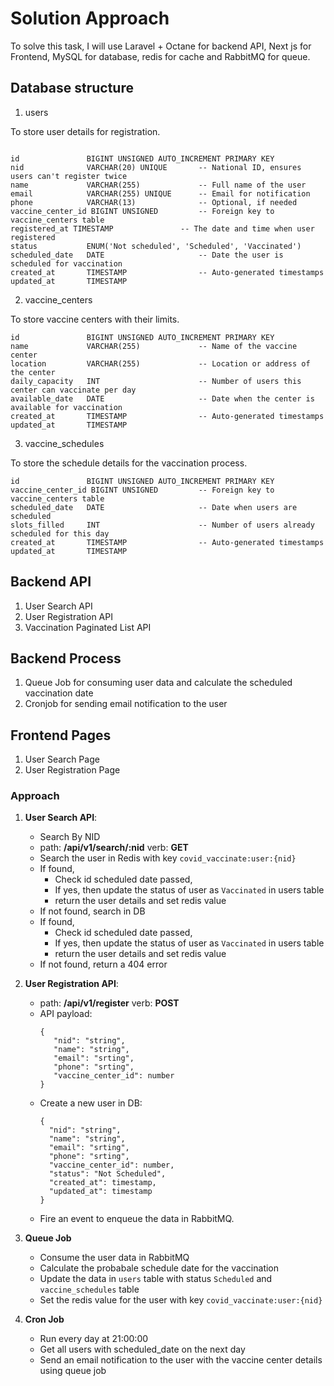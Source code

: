 # Solution Approach

To solve this task, I will use Laravel + Octane for backend API, Next js for Frontend, MySQL for database, redis for cache and RabbitMQ for queue.

## Database structure
1. users

To store user details for registration.
```

id               BIGINT UNSIGNED AUTO_INCREMENT PRIMARY KEY
nid              VARCHAR(20) UNIQUE       -- National ID, ensures users can't register twice
name             VARCHAR(255)             -- Full name of the user
email            VARCHAR(255) UNIQUE      -- Email for notification
phone            VARCHAR(13)              -- Optional, if needed
vaccine_center_id BIGINT UNSIGNED         -- Foreign key to vaccine_centers table
registered_at TIMESTAMP               -- The date and time when user registered
status           ENUM('Not scheduled', 'Scheduled', 'Vaccinated') 
scheduled_date   DATE                     -- Date the user is scheduled for vaccination
created_at       TIMESTAMP                -- Auto-generated timestamps
updated_at       TIMESTAMP
```
2. vaccine_centers

To store vaccine centers with their limits.
```
id               BIGINT UNSIGNED AUTO_INCREMENT PRIMARY KEY
name             VARCHAR(255)             -- Name of the vaccine center
location         VARCHAR(255)             -- Location or address of the center
daily_capacity   INT                      -- Number of users this center can vaccinate per day
available_date   DATE                     -- Date when the center is available for vaccination
created_at       TIMESTAMP                -- Auto-generated timestamps
updated_at       TIMESTAMP
```
3. vaccine_schedules

To store the schedule details for the vaccination process.
```
id               BIGINT UNSIGNED AUTO_INCREMENT PRIMARY KEY
vaccine_center_id BIGINT UNSIGNED         -- Foreign key to vaccine_centers table
scheduled_date   DATE                     -- Date when users are scheduled
slots_filled     INT                      -- Number of users already scheduled for this day
created_at       TIMESTAMP                -- Auto-generated timestamps
updated_at       TIMESTAMP
```
## Backend API
1. User Search API
2. User Registration API
3. Vaccination Paginated List API

## Backend Process
1. Queue Job for consuming user data and calculate the scheduled vaccination date
2. Cronjob for sending email notification to the user

## Frontend Pages
1. User Search Page
2. User Registration Page

### Approach
1. **User Search API**: 
    - Search By NID
    - path: <b>/api/v1/search/:nid</b> verb: <b>GET</b>
    - Search the user in Redis with key `covid_vaccinate:user:{nid}`
    - If found, 
      - Check id scheduled date passed,
      - If yes, then update the status of user as `Vaccinated` in users table
      - return the user details and set redis value
    - If not found, search in DB
    - If found, 
      - Check id scheduled date passed,
      - If yes, then update the status of user as `Vaccinated` in users table
      - return the user details and set redis value
    - If not found, return a 404 error

2. **User Registration API**:
    - path: <b>/api/v1/register</b> verb: <b>POST</b>
    - API payload: 
       ```
       {
          "nid": "string",
          "name": "string",
          "email": "srting",
          "phone": "srting",
          "vaccine_center_id": number
       }
      ```
    - Create a new user in DB:
        ```
        {
          "nid": "string",
          "name": "string",
          "email": "srting",
          "phone": "srting",
          "vaccine_center_id": number,
          "status": "Not Scheduled",
          "created_at": timestamp,
          "updated_at": timestamp
        }
        ```
    - Fire an event to enqueue the data in RabbitMQ.
3. **Queue Job**
    - Consume the user data in RabbitMQ
    - Calculate the probabale schedule date for the vaccination
    - Update the data in `users` table with status `Scheduled` and `vaccine_schedules` table
    - Set the redis value for the user with key `covid_vaccinate:user:{nid}`
4. **Cron Job**
    - Run every day at 21:00:00
    - Get all users with scheduled_date on the next day
    - Send an email notification to the user with the vaccine center details using queue job
